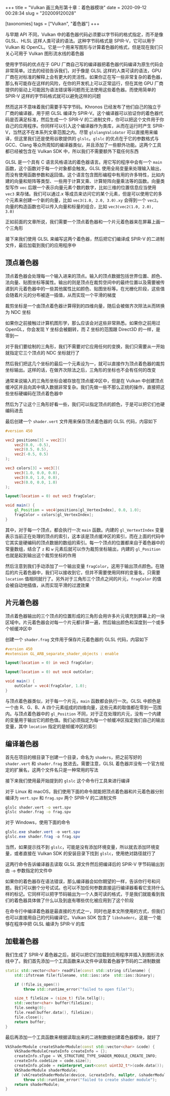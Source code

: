 +++
title = "Vulkan 画三角形第十章：着色器模块"
date = 2020-09-12 00:28:34
slug = "202009120028"

[taxonomies]
tags = ["Vulkan", "着色器"]
+++

与早期 API 不同，Vulkan 中的着色器代码必须要以字节码的格式指定，而不是像 GLSL、HLSL 这样人类可读的语法。这种字节码格式是 SPIR-V，它可以用于 Vulkan 和 OpenCL。它是一个用来写图形与计算着色器的格式，但是现在我们只关心可用于 Vulkan 图形流水线的着色器

<!-- more -->

使用字节码的优点在于 GPU 厂商自己写的编译器把着色器代码编译为原生代码会非常简单。过去的经验告诉我们，对于像是 GLSL 这样的人类可读的语法，GPU 厂商在对标准的解释上会有更大的灵活性。如果你正在写一些非常复杂的着色器，那么有可能存在这样的风险，在你的开发机上可以正常运行，但在其他 GPU 厂商提供的驱动上可能因为语法错误等问题而无法使用这些着色器。而使用简单的 SPIR-V 这样的字节码格式就可以避免这样的问题

然而这并不意味着我们需要手写字节码。Khronos 已经发布了他们自己的独立于厂商的编译器，用于把 GLSL 编译为 SPIR-V。这个编译器可以验证你的着色器代码是否满足标准，然后生成一个 SPIR-V 的二进制文件，你可以把这个文件用于你自己的应用程序。你同样可以引入这个编译器作为类库，从而在运行时产生 SPIR-V，当然这不在本系列文章范围之内。尽管 `glslangValidator` 可以直接用来编译，但这里我们还是使用谷歌提供的 `glslc`。`glslc` 的优点在于它的参数格式与 GCC、Clang 等众所周知的编译器类似，并且添加了一些额外功能。这两个工具都已经被包含在 Vulkan SDK 中，所以我们不需要额外下载任何东西

GLSL 是一个具有 C 语言风格语法的着色器语言。用它写的程序中会有一个 `main` 函数，这个函数对于每一个对象都会触发。GLSL 使用全局变量来处理输入输出，而没有使用函数参数和返回值。这个语言包含图形编程中有用的许多特性，比如内建的向量和矩阵等类型、一些用于计算叉乘、计算矩阵向量乘法等的函数。向量类型写作 `vec` 后跟一个表示向量元素个数的数字，比如三维的位置信息应当使用 `vec3` 来存储。我们可以通过.x 等成员来访问它的某个元素，但是可以使用它的多个元素来创建一个新的向量，比如 `vec3(1.0, 2.0, 3.0).xy` 会得到一个 `vec2`。向量的构造函数也可以传入向量和标量的组合，比如 `vec3(vec2(1.0, 2.0), 3.0)`

正如前面的文章所说，我们需要一个顶点着色器和一个片元着色器来在屏幕上画一个三角形

接下来我们使用 GLSL 来编写这两个着色器，然后把它们编译成 SPIR-V 的二进制文件，最后加载到我们的应用程序中

## 顶点着色器

顶点着色器会处理每一个输入进来的顶点。输入的顶点数据包括世界位置、颜色、法向量、贴图坐标等属性。输出的则是顶点在裁剪空间中的最终位置以及需要被传递到片元着色器中的一些其他属性比如颜色、贴图坐标等。在光栅化阶段，这些值会随着片元的分布被逐一插值，从而实现一个平滑的梯度

裁剪坐标是一个由顶点着色器计算得到的四维向量，随后会被做齐次除法从而转换为 NDC 坐标

如果你之前接触过计算机图形学，那么应该会对这些非常熟悉。如果你之前用过 OpenGL，你会发现 Y 坐标会被翻转，而 Z 坐标的范围跟 Direct3D 的一样，是零到一

对于我们要绘制的三角形，我们不需要对它应用任何的变换，我们只需要从一开始就指定它三个顶点的 NDC 坐标就行了

然后我们把这几个坐标的最后一个元素设为一，就可以直接作为顶点着色器的裁剪坐标输出。这样的话，在做齐次除法之后，三角形的坐标也不会有任何的改变

通常来说输入的三角形坐标会被存放在顶点缓冲区中，但是在 Vulkan 中创建顶点缓冲区并且向其中填入数据非常复杂。我们先做一些不那么正统的操作，直接把这些坐标硬编码在顶点着色器中

然后为了让这个三角形好看一些，我们可以指定顶点的颜色，于是可以把它们也硬编码进去

最后创建一个 `shader.vert` 文件用来保存顶点着色器的 GLSL 代码，内容如下

```glsl
#version 450

vec2 positions[3] = vec2[](
    vec2(0.0, -0.5),
    vec2(0.5, 0.5),
    vec2(-0.5, 0.5)
);

vec3 colors[3] = vec3[](
    vec3(1.0, 0.0, 0.0),
    vec3(0.0, 1.0, 0.0),
    vec3(0.0, 0.0, 1.0)
);

layout(location = 0) out vec3 fragColor;

void main() {
    gl_Position = vec4(positions[gl_VertexIndex], 0.0, 1.0);
    fragColor = colors[gl_VertexIndex];
}
```

其中，对于每一个顶点，都会执行一次 `main` 函数。内建的 `gl_VertextIndex` 变量表示当前正在处理的顶点的索引，这本该是顶点缓冲区的索引，而在上面的代码中它其实是硬编码的顶点数据的数组的索引。每一个顶点的位置都来自于着色器中的常量数组，结合了 `z` 和 `w` 元素后就可以作为裁剪坐标输出，内建的 `gl_Position` 也就是起到输出这个裁剪坐标的作用

然后注意到我们手动添加了一个输出变量 `fragColor`，这用于输出顶点颜色。在随后的片元着色器中，我们可以接收到它，但并不需要使用同样的变量名，只需要 `location` 值相同就行了。另外对于三角形三个顶点之间的片元，`fragColor` 的值会被自动地插值，从而实现平滑的过渡效果

## 片元着色器

顶点着色器输出的三个顶点的位置形成的三角形会用许多片元填充到屏幕上的一块区域中。片元着色器会对每一个片元都计算一遍，然后输出颜色和深度到一个或多个帧缓冲区中

创建一个 `shader.frag` 文件用于保存片元着色器的 GLSL 代码，内容如下

```glsl
#version 450
#extension GL_ARB_separate_shader_objects : enable

layout(location = 0) in vec3 fragColor;

layout(location = 0) out vec4 outColor;

void main() {
    outColor = vec4(fragColor, 1.0);
}
```

与顶点着色器类似，对于每一个片元，`main` 函数都会执行一次。GLSL 中颜色是一个由 R、G、B、A 四个元素组成的四维向量，这些元素的取值都在零到一范围内。与顶点着色器中的 `gl_Position` 不同，对于正在处理的片元，没有一个内建的变量用于输出它的颜色值。我们必须指定为每一个帧缓冲区指定我们自己的输出变量，其中 `location` 指定的是帧缓冲区的索引

## 编译着色器

首先在项目的根目录下创建一个目录，命名为 `shaders`，把之前写好的 `shader.vert` 和 `shader.frag` 放进去。需要注意，GLSL 着色器并没有一个官方规定的扩展名，这两个文件名只是一种常用的写法

接下来我们使用最开始提到的 `glslc` 这个命令行工具来进行编译

对于 Linux 和 macOS，我们使用下面的命令就能把顶点着色器和片元着色器分别编译为 `vert.spv` 和 `frag.spv` 两个 SPIR-V 的二进制文件

```sh
glslc shader.vert -o vert.spv
glslc shader.frag -o frag.spv
```

对于 Windows，使用下面的命令

```ps1
glslc.exe shader.vert -o vert.spv
glslc.exe shader.frag -o frag.spv
```

当然，如果提示找不到 `glslc`，可能是没有添加环境变量，所以就去添加环境变量，或者直接在 Vulkan SDK 的安装目录下找到 `glslc`，使用绝对路径就行了

这两行命令告诉编译器去读取 GLSL 源文件然后把编译后的 SPIR-V 字节码输出到由 `-o` 参数指定的文件中

如果你的着色器存在语法错误，那么编译器会如你期望的一样，告诉你行号和问题。我们可以删个分号试试。也可以不加任何参数直接运行编译器看看它支持什么样的标记。它同样可以把字节码输出为一个人类可读的格式，于是我们就能看到我们的着色器具体做了什么以及到底有哪些优化被应用到了这个阶段

在命令行中编译着色器是最直接的方式之一，同时也是本文所使用的方式，但我们也可以直接用自己的代码编译它。Vulkan SDK 包含了 `libshaderc`，这是一个能够在程序中把 GLSL 编译为 SPIR-V 的库

## 加载着色器

我们生成了 SPIR-V 着色器之后，就可以把它们加载到应用程序并插入到图形流水线中了。我们首先添加一个工具函数来从文件中读取着色器字节码的二进制数据

```cpp
static std::vector<char> readFile(const std::string &filename) {
    std::ifstream file(filename, std::ios::ate  std::ios::binary);

    if (!file.is_open())
        throw std::runtime_error("failed to open file!");

    size_t fileSize = (size_t) file.tellg();
    std::vector<char> buffer(fileSize);
    file.seekg(0);
    file.read(buffer.data(), fileSize);
    file.close();
    return buffer;
}
```

最后再添加一个工具函数来根据读取出来的二进制数据创建着色器模块，就好了

```cpp
VkShaderModule createShaderModule(const std::vector<char> &code) {
    VkShaderModuleCreateInfo createInfo = {};
    createInfo.sType = VK_STRUCTURE_TYPE_SHADER_MODULE_CREATE_INFO;
    createInfo.codeSize = code.size();
    createInfo.pCode = reinterpret_cast<const uint32_t*>(code.data());
    VkShaderModule shaderModule;
    if (vkCreateShaderModule(device, &createInfo, nullptr, &shaderModule) != VK_SUCCESS)
        throw std::runtime_error("failed to create shader module");
    return shaderModule;
}
```

